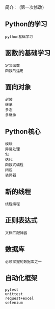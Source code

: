 简介：
(第一次修改)
## Python的学习
    python基础学习
    

## 函数的基础学习
    定义函数
    函数的运用

## 面向对象
    封装
    继承
    多态
    多继承


## Python核心
    模块
    异常处理
    包
    迭代
    函数式编程
    闭包
    装饰器


## 新的线程
    线程编程


## 正则表达式
    文档匹配神器


## 数据库
    必须掌握的数据库之一

## 自动化框架
    pytest
    unittest
    request+excel
    selenium
